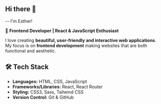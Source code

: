 ## Hi there 👋

-- I'm Esther!

🌸 **Frontend Developer | React & JavaScript Enthusiast**  

I love creating **beautiful, user-friendly and interactive web applications**. My focus is on **frontend development** making websites that are both functional and aesthetic.  

## 🛠 Tech Stack
- **Languages:** HTML, CSS, JavaScript  
- **Frameworks/Libraries:** React, React Router  
- **Styling:** CSS3, Sass, Tailwind CSS  
- **Version Control:** Git & GitHub  


